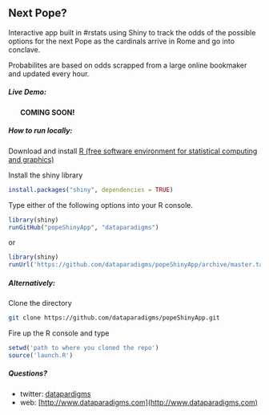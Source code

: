 Next Pope?
--------------

Interactive app built in #rstats using Shiny to track the odds of the possible options for the next Pope as the cardinals arrive in Rome and go into conclave. 

Probabilites are based on odds scrapped from a large online bookmaker and updated every hour. 

##### Live Demo:

&nbsp;&nbsp;&nbsp;&nbsp;&nbsp;&nbsp;**COMING SOON!**

##### How to run locally:
Download and install [R (free software environment for statistical computing and graphics)](http://www.r-project.org/)

Install the shiny library 

```r
install.packages("shiny", dependencies = TRUE)
```

Type either of the following options into your R console. 

```r
library(shiny)
runGitHub("popeShinyApp", "dataparadigms")
```
or

```r
library(shiny)
runUrl('https://github.com/dataparadigms/popeShinyApp/archive/master.tar.gz')
```

##### Alternatively:
Clone the directory

```bash
git clone https://github.com/dataparadigms/popeShinyApp.git 
```

Fire up the R console and type

```r
setwd('path to where you cloned the repo')
source('launch.R')
```

##### Questions?
- twitter: [datapardigms](https://twitter.com/dataparadigms)
- web: [http://www.dataparadigms.com](http://www.dataparadigms.com)
